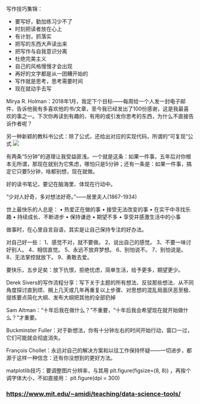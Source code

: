 写作技巧集锦：
- 要写好，勤加练习少不了
- 时刻把读者放在心上
- 有计划，抓落实
- 把写的东西大声读出来
- 把写作与自我意识分离
- 杜绝完美主义
- 自己的风格慢慢才会出现
- 再好的文字都是从一团糟开始的
- 写作就是思考，思考需要时间
- 现在就动手去写

Mirya R. Holman：2018年1月，我定下个目标——每周给一个人发一封电子邮件，告诉他我有多喜欢他的书/文章，至今我已经发出了100份感谢，这是我最喜欢的事之一。下次你再读到有趣的、有用的或引发你思考的东西，为什么不直接告诉作者呢？ ​​​​

另一种新颖的教科书公式：除了公式，还给出对应的实现代码，所谓的“可复现”公式
![](https://arloseimg.oss-cn-hangzhou.aliyuncs.com/20200703162152.png)

有两条“5分钟”的道理让我受益匪浅。一个就是这条：如果一件事，五年后对你根本无所谓，那现在就别为它焦虑，哪怕只是5分钟；还有一条是：如果一件事，搞定它只要5分钟，啥都别想，现在就做。

好的读书笔记，要记在脑海里、体现在行动中。

“少对人好奇，多对想法好奇。”——居里夫人(1867-1934) ​​​​

世上最快乐的人总是：
• 热爱正在做的事
• 接受无法改变的事
• 在实干中寻找乐趣
• 持续成长、不断进步
• 保持谦逊
• 期望不多
• 享受并感激生活中的小事

做事时，在心里自言自语，其实是让自己保持专注的好办法。 ​​​​

对自己好一些：
1、感觉不对，就不要做。
2、说出自己的感觉。
3、不要一味讨好别人。
4、相信直觉。
5、永远不放弃梦想。
6、别怕说不。
7、别怕说是。
8、无法掌控就放下。
9、勇敢去爱。 ​​​​

要快乐，五步足矣：放下仇恨，拒绝忧虑，简单生活，给予更多，期望更少。 

Derek Sivers的写作流程分享：写下关于主题的所有想法、反驳那些想法、从不同角度探讨直到烦、搁上几天或几年再重复以上步骤、对思想的混乱局面厌恶至极、提炼要点简化大纲、发布大纲把其他的全部扔掉

Sam Altman：“十年后我在做什么？”不重要，“十年后我会希望现在就开始做什么？”才重要。 ​​​​

Buckminster Fuller：对于新想法，你有十分钟左右的时间开始行动，窗口一过，它们可能就会彻底消失。

François Chollet：永远对自己的解决方案和以往工作保持怀疑——一切进步，都源于这样一种信念：还有你没想到的更好方法。 

matplotlib技巧：要调整图片分辨率，与其用 plt.figure(figsize=(8, 8)) ，再挨个调字体大小，不如直接用： plt.figure(dpi = 300)

### https://www.mit.edu/~amidi/teaching/data-science-tools/